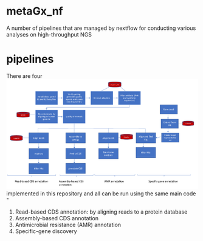 # metaGx_nf
A number of pipelines that are managed by nextflow for conducting various analyses on high-throughput NGS 
# pipelines
There are four ![pipelines](metaGx_pipelines.tiff) implemented in this repository and all can be run using the same main code "
1. Read-based CDS annotation: by aligning reads to a protein database
2. Assembly-based CDS annotation
3. Antimicrobial resistance (AMR) annotation 
4. Specific-gene discovery 


